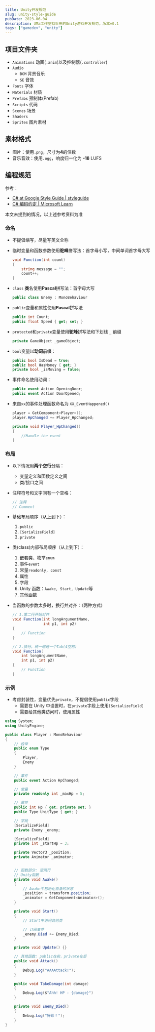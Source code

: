 ```yaml
---
title: Unity开发规范
slug: unity-style-guide
pubDate: 2023-06-04
description: UMa工作室拟采用的Unity游戏开发规范，版本v0.1
tags: ["gamedev", "unity"]
---
```


<!-- # Unity 开发规范 -->

## 项目文件夹

- `Animations` 动画(`.anim`)以及控制器(`.controller`)
- `Audio`
  - `BGM` 背景音乐
  - `SE` 音效
- `Fonts` 字体
- `Materials` 材质
- `Prefabs` 预制体(Prefab)
- `Scripts` 代码
- `Scenes` 场景
- `Shaders`
- `Sprites` 图片素材

## 素材格式

- 图片：使用`.png`，尺寸为**4**的倍数
- 音乐音效：使用`.ogg`，响度归一化为 **-18** LUFS

## 编程规范

参考：

- [C# at Google Style Guide | styleguide](https://google.github.io/styleguide/csharp-style.html)
- [C# 编码约定 | Microsoft Learn](https://learn.microsoft.com/zh-cn/dotnet/csharp/fundamentals/coding-style/coding-conventions)

本文未提到的情况，以上述参考资料为准

### 命名

- 不提倡缩写，尽量写英文全称

- 临时变量和函数参数使用**驼峰**拼写法：首字母小写，中间单词首字母大写

  ```csharp
  void Function(int count)
  {
      string message = "";
      count++;
  }
  ```

- `class` **类**名使用**Pascal**拼写法：首字母大写

  ```csharp
  public class Enemy : MonoBehaviour
  ```

- `public`变量和属性使用**Pascal**拼写法

  ```csharp
  public int Count;
  public float Speed { get; set; }
  ```

- `protected`和`private`变量使用**驼峰**拼写法和下划线 `_` 前缀

  ```csharp
  private GameObject _gameObject;
  ```

- `bool`变量以**动词**前缀：

  ```csharp
  public bool IsDead = true;
  public bool HasMoney { get; }
  private bool _isMoving = false;
  ```

- 事件命名使用动词：

  ```csharp
  public event Action OpeningDoor;
  public event Action DoorOpened;
  ```

- 来自`xx`的事件处理函数命名为 `XX_EventHappened()`

  ```csharp
  player = GetComponent<Player>();
  player.HpChanged += Player_HpChanged;

  private void Player_HpChanged()
  {
      //Handle the event
  }
  ```

### 布局

- 以下情况用**两个空行**分隔：

  - 变量定义和函数定义之间
  - 类/接口之间

- 注释符号和文字间有一个空格：

  ```csharp
  // 注释
  // Comment
  ```

- 基础布局顺序（从上到下）：

  1. `public`
  2. `[SerializeField]`
  3. `private`

- 类(class)内部布局顺序（从上到下）：

  1. 嵌套类、枚举`enum`
  2. 事件`event`
  3. 常量`readonly, const`
  4. 属性
  5. 字段
  6. Unity 函数：`Awake, Start, Update`等
  7. 其他函数

- 当函数的参数太多时，换行并对齐：（两种方式）

  ```csharp
  // 1.第二行开始对齐
  void Function(int longArgumentName,
                int p1, int p2)
  {
      // Function
  }

  // 2.换行，统一缩进一个Tab(4空格)
  void Function(
      int longArgumentName,
      int p1, int p2)
  {
      // Function
  }
  ```

### 示例

- 考虑封装性，变量优先`private`，不提倡使用`public`字段
  - 需要在 Unity 中设置时，在`private`字段上使用`[SerializeField]`
  - 需要给其他类访问时，使用属性

```csharp
using System;
using UnityEngine;

public class Player : MonoBehaviour
{
    // 枚举
    public enum Type
    {
        Player,
        Enemy
    }

    // 事件
    public event Action HpChanged;

    // 常量
    private readonly int _maxHp = 5;

    // 属性
    public int Hp { get; private set; }
    public Type UnitType { get; }

    // 字段
    [SerializeField]
    private Enemy _enemy;

    [SerializeField]
    private int _startHp = 3;

    private Vector3 _position;
    private Animator _animator;


    // 函数部分: 空两行
    // Unity函数
    private void Awake()
    {
        // Awake中初始化自身的状态
        _position = transform.position;
        _animator = GetComponent<Animator>();
    }

    private void Start()
    {
        // Start中访问其他类

        // 订阅事件
        _enemy.Died += Enemy_Died;
    }

    private void Update() {}

    // 其他函数: public在前，private在后
    public void Attack()
    {
        Debug.Log("AAAAttack!");
    }

    public void TakeDamage(int damage)
    {
        Debug.Log($"Ahh! HP - {damage}")
	}

    private void Enemy_Died()
    {
        Debug.Log("好耶！");
    }
}
```
